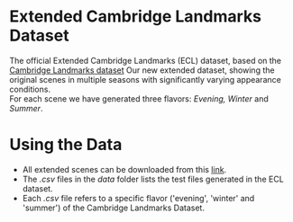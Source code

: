 # Extended Cambridge Landmarks Dataset

The official Extended Cambridge Landmarks (ECL) dataset, based on the [Cambridge Landmarks dataset](https://www.repository.cam.ac.uk/items/53788265-cb98-42ee-b85b-7a0cbc8eddb3)
Our new extended dataset, showing the original scenes in multiple seasons with significantly varying appearance
conditions.<br>
For each scene we have generated three flavors: <i>Evening, Winter</i> and <i>Summer</i>.

# Using the Data
* All extended scenes can be downloaded from this [link](https://drive.google.com/drive/folders/1aM5BBg_UwCgJuBwFXYBg5_Y09kBOSln2).
* The <i>.csv</i> files in the <i>data</i> folder lists the test files generated in the ECL dataset.
* Each <i>.csv</i> file refers to a specific flavor ('evening', 'winter' and 'summer') of the Cambridge Landmarks Dataset.
